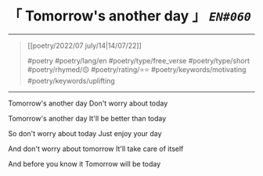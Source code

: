 # &#12300; Tomorrow's another day &#12301; *`EN#060`*

---

> [[poetry/2022/07 july/14|14/07/22]]
> 
> #poetry 
> #poetry/lang/en 
> #poetry/type/free_verse #poetry/type/short 
> #poetry/rhymed/🟡 
> #poetry/rating/⭐⭐ 
> #poetry/keywords/motivating #poetry/keywords/uplifting 

---

Tomorrow's another day
Don't worry about today

Tomorrow's another day
It'll be better than today

So don't worry about today
Just enjoy your day

And don't worry about tomorrow
It'll take care of itself

And before you know it
Tomorrow will be today